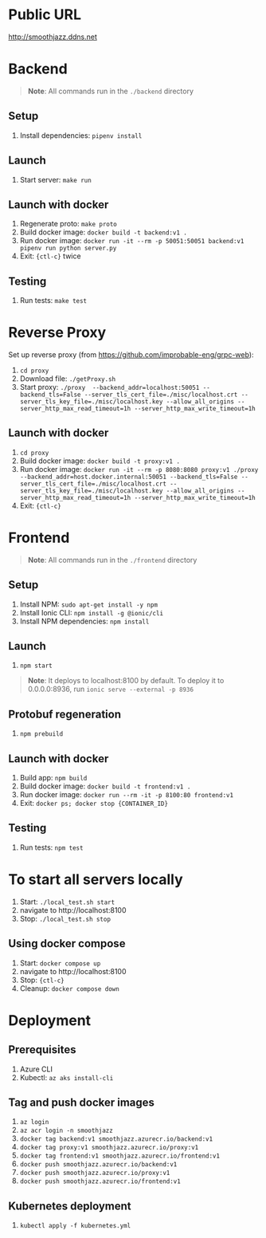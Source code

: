 # Public URL

http://smoothjazz.ddns.net

# Backend

> **Note**: All commands run in the `./backend` directory

## Setup

1. Install dependencies: `pipenv install`

## Launch

1. Start server: `make run`

## Launch with docker

1. Regenerate proto: `make proto`
2. Build docker image: `docker build -t backend:v1 .`
3. Run docker image: `docker run -it --rm -p 50051:50051 backend:v1 pipenv run python server.py`
4. Exit: `{ctl-c}` twice

## Testing

1. Run tests: `make test`

# Reverse Proxy
Set up reverse proxy (from https://github.com/improbable-eng/grpc-web):
1. `cd proxy`
2. Download file: `./getProxy.sh`
3. Start proxy: `./proxy  --backend_addr=localhost:50051 --backend_tls=False --server_tls_cert_file=./misc/localhost.crt --server_tls_key_file=./misc/localhost.key --allow_all_origins --server_http_max_read_timeout=1h --server_http_max_write_timeout=1h`

## Launch with docker

1. `cd proxy`
2. Build docker image: `docker build -t proxy:v1 .`
3. Run docker image: `docker run -it --rm -p 8080:8080 proxy:v1 ./proxy --backend_addr=host.docker.internal:50051 --backend_tls=False --server_tls_cert_file=./misc/localhost.crt --server_tls_key_file=./misc/localhost.key --allow_all_origins --server_http_max_read_timeout=1h --server_http_max_write_timeout=1h`
4. Exit: `{ctl-c}`

# Frontend

> **Note**: All commands run in the `./frontend` directory

## Setup

1. Install NPM: `sudo apt-get install -y npm`
2. Install Ionic CLI: `npm install -g @ionic/cli`
3. Install NPM dependencies: `npm install`

## Launch

1. `npm start`

> **Note**: It deploys to localhost:8100 by default. To deploy it to 0.0.0.0:8936, run `ionic serve --external -p 8936`

## Protobuf regeneration

1. `npm prebuild`

## Launch with docker

1. Build app: `npm build`
2. Build docker image: `docker build -t frontend:v1 .`
3. Run docker image: `docker run --rm -it -p 8100:80 frontend:v1`
4. Exit: `docker ps; docker stop {CONTAINER_ID}`

## Testing

1. Run tests: `npm test`

# To start all servers locally

1. Start: `./local_test.sh start`
2. navigate to http://localhost:8100
3. Stop: `./local_test.sh stop`

## Using docker compose

1. Start: `docker compose up`
2. navigate to http://localhost:8100
3. Stop: `{ctl-c}`
4. Cleanup: `docker compose down`

# Deployment

## Prerequisites

1. Azure CLI
2. Kubectl: `az aks install-cli`

## Tag and push docker images

1. `az login`
2. `az acr login -n smoothjazz`
3. `docker tag backend:v1 smoothjazz.azurecr.io/backend:v1`
4. `docker tag proxy:v1 smoothjazz.azurecr.io/proxy:v1`
5. `docker tag frontend:v1 smoothjazz.azurecr.io/frontend:v1`
6. `docker push smoothjazz.azurecr.io/backend:v1`
7. `docker push smoothjazz.azurecr.io/proxy:v1`
8. `docker push smoothjazz.azurecr.io/frontend:v1`

## Kubernetes deployment

1. `kubectl apply -f kubernetes.yml`
